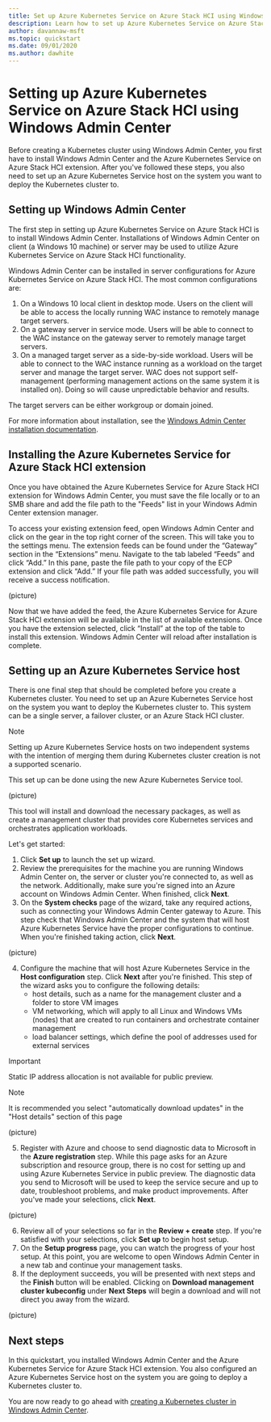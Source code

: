 ```yaml
---
title: Set up Azure Kubernetes Service on Azure Stack HCI using Windows Admin Center
description: Learn how to set up Azure Kubernetes Service on Azure Stack HCI using Windows Admin Center
author: davannaw-msft
ms.topic: quickstart
ms.date: 09/01/2020
ms.author: dawhite
---
```


# Setting up Azure Kubernetes Service on Azure Stack HCI using Windows Admin Center
Before creating a Kubernetes cluster using Windows Admin Center, you first have to install Windows Admin Center and the Azure Kubernetes Service on Azure Stack HCI extension. After you've followed these steps, you also need to set up an Azure Kubernetes Service host on the system you want to deploy the Kubernetes cluster to.

## Setting up Windows Admin Center
The first step in setting up Azure Kubernetes Service on Azure Stack HCI is to install Windows Admin Center. Installations of Windows Admin Center on client (a Windows 10 machine) or server may be used to utilize Azure Kubernetes Service on Azure Stack HCI functionality. 

Windows Admin Center can be installed in server configurations for Azure Kubernetes Service on Azure Stack HCI. The most common configurations are: 
1. On a Windows 10 local client in desktop mode. Users on the client will be able to access the locally running WAC instance to remotely manage target servers. 
2. On a gateway server in service mode. Users will be able to connect to the WAC instance on the gateway server to remotely manage target servers.
3. On a managed target server as a side-by-side workload. Users will be able to connect to the WAC instance running as a workload on the target server and manage the target server. WAC does not support self-management (performing management actions on the same system it is installed on). Doing so will cause unpredictable behavior and results.

The target servers can be either workgroup or domain joined. 

For more information about installation, see the [Windows Admin Center installation documentation](https://docs.microsoft.com/windows-server/manage/windows-admin-center/plan/installation-options).

## Installing the Azure Kubernetes Service for Azure Stack HCI extension
Once you have obtained the Azure Kubernetes Service for Azure Stack HCI extension for Windows Admin Center, you must save the file locally or to an SMB share and add the file path to the "Feeds" list in your Windows Admin Center extension manager. 

To access your existing extension feed, open Windows Admin Center and click on the gear in the top right corner of the screen. This will take you to the settings menu. The extension feeds can be found under the “Gateway” section in the “Extensions” menu. Navigate to the tab labeled “Feeds” and click “Add.” In this pane, paste the file path to your copy of the ECP extension and click “Add.” If your file path was added successfully, you will receive a success notification. 

(picture)

Now that we have added the feed, the Azure Kubernetes Service for Azure Stack HCI extension will be available in the list of available extensions. Once you have the extension selected, click “Install” at the top of the table to install this extension. Windows Admin Center will reload after installation is complete. 

## Setting up an Azure Kubernetes Service host
There is one final step that should be completed before you create a Kubernetes cluster. You need to set up an Azure Kubernetes Service host on the system you want to deploy the Kubernetes cluster to. This system can be a single server, a failover cluster, or an Azure Stack HCI cluster. 

> [!NOTE] 
> Setting up Azure Kubernetes Service hosts on two independent systems with the intention of merging them during Kubernetes cluster creation is not a supported scenario. 

This set up can be done using the new Azure Kubernetes Service tool. 

(picture)

This tool will install and download the necessary packages, as well as create a management cluster that provides core Kubernetes services and orchestrates application workloads. 

Let's get started: 
1. Click **Set up** to launch the set up wizard.
2. Review the prerequisites for the machine you are running Windows Admin Center on, the server or cluster you're connected to, as well as the network. Additionally, make sure you're signed into an Azure account on Windows Admin Center. When finished, click **Next**.
3. On the **System checks** page of the wizard, take any required actions, such as connecting your Windows Admin Center gateway to Azure. This step check that Windows Admin Center and the system that will host Azure Kubernetes Service have the proper configurations to continue. When you're finished taking action, click **Next**.

(picture)

4. Configure the machine that will host Azure Kubernetes Service in the **Host configuration** step. Click **Next** after you're finished. This step of the wizard asks you to configure the following details:
    * host details, such as a name for the management cluster and a folder to store VM images 
    * VM networking, which will apply to all Linux and Windows VMs (nodes) that are created to run containers and orchestrate container management
    * load balancer settings, which define the pool of addresses used for external services

> [!IMPORTANT] 
> Static IP address allocation is not available for public preview. 

> [!NOTE] 
> It is recommended you select "automatically download updates" in the "Host details" section of this page

(picture)

5. Register with Azure and choose to send diagnostic data to Microsoft in the **Azure registration** step. While this page asks for an Azure subscription and resource group, there is no cost for setting up and using Azure Kubernetes Service in public preview. The diagnostic data you send to Microsoft will be used to keep the service secure and up to date, troubleshoot problems, and make product improvements. After you've made your selections, click **Next**.

(picture)

6. Review all of your selections so far in the **Review + create** step. If you're satisfied with your selections, click **Set up** to begin host setup. 
7. On the **Setup progress** page, you can watch the progress of your host setup. At this point, you are welcome to open Windows Admin Center in a new tab and continue your management tasks. 
8. If the deployment succeeds, you will be presented with next steps and the **Finish** button will be enabled. Clicking on **Download management cluster kubeconfig** under **Next Steps** will begin a download and will not direct you away from the wizard. 

(picture)

## Next steps

In this quickstart, you installed Windows Admin Center and the Azure Kubernetes Service for Azure Stack HCI extension. You also configured an Azure Kubernetes Service host on the system you are going to deploy a Kubernetes cluster to.

You are now ready to go ahead with [creating a Kubernetes cluster in Windows Admin Center](/quickstart-create-wac).
